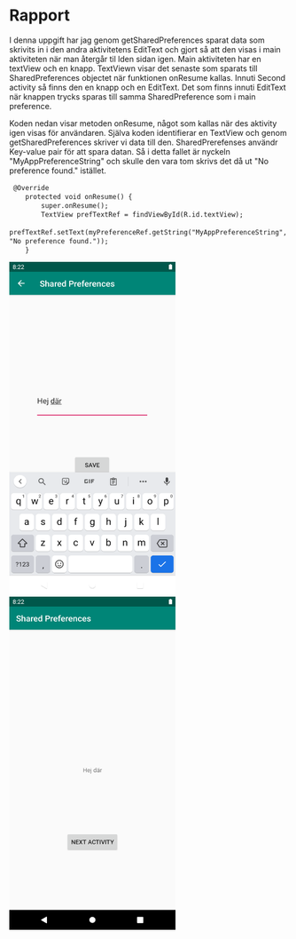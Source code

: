 
# Rapport
I denna uppgift har jag genom getSharedPreferences sparat data som skrivits in i den andra aktivitetens EditText och gjort så att den visas i main aktiviteten när man återgår til lden sidan igen.
Main aktiviteten har en textView och en knapp. TextViewn visar det senaste som sparats till SharedPreferences objectet när funktionen onResume kallas. Innuti Second activity så finns den en knapp och en EditText.
Det som finns innuti EditText när knappen trycks sparas till samma SharedPreference som i main preference. 

Koden nedan visar metoden onResume, något som kallas när des aktivity igen visas för användaren.
Själva koden identifierar en TextView och genom getSharedPreferences skriver vi data till den. SharedPrerefenses användr Key-value pair för att spara datan.
Så i detta fallet är nyckeln "MyAppPreferenceString" och skulle den vara tom skrivs det då ut "No preference found." istället.
```
 @Override
    protected void onResume() {
        super.onResume();
        TextView prefTextRef = findViewById(R.id.textView);
        prefTextRef.setText(myPreferenceRef.getString("MyAppPreferenceString", "No preference found."));
    }
```



<img src="Screenshot_Pref_second.png" width="300" height="600"> <img src="Screenshot_main.png" width="300" height="600"> 
